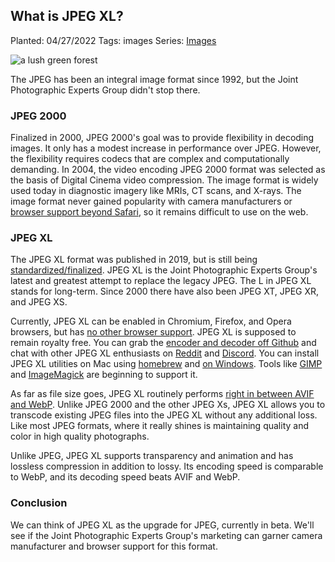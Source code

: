 ## What is JPEG XL?

Planted: 04/27/2022
Tags: images
Series: [Images](/series.html?series=images)

![a lush green forest](https://images.abbeyperini.com/images-series/forest.JPG)

The JPEG has been an integral image format since 1992, but the Joint Photographic Experts Group didn't stop there.

### JPEG 2000

Finalized in 2000, JPEG 2000's goal was to provide flexibility in decoding images. It only has a modest increase in performance over JPEG. However, the flexibility requires codecs that are complex and computationally demanding. In 2004, the video encoding JPEG 2000 format was selected as the basis of Digital Cinema video compression. The image format is widely used today in diagnostic imagery like MRIs, CT scans, and X-rays. The image format never gained popularity with camera manufacturers or [browser support beyond Safari](https://caniuse.com/jpeg2000), so it remains difficult to use on the web.

### JPEG XL

The JPEG XL format was published in 2019, but is still being [standardized/finalized](https://jpeg.org/jpegxl/index.html). JPEG XL is the Joint Photographic Experts Group's latest and greatest attempt to replace the legacy JPEG. The L in JPEG XL stands for long-term. Since 2000 there have also been JPEG XT, JPEG XR, and JPEG XS.

Currently, JPEG XL can be enabled in Chromium, Firefox, and Opera browsers, but has [no other browser support](https://caniuse.com/jpegxl). JPEG XL is supposed to remain royalty free. You can grab the [encoder and decoder off Github](https://github.com/libjxl/libjxl) and chat with other JPEG XL enthusiasts on [Reddit](https://www.reddit.com/r/jpegxl/) and [Discord](https://discord.com/invite/DqkQgDRTFu). You can install JPEG XL utilities on Mac using [homebrew](https://formulae.brew.sh/formula/jpeg-xl) and [on Windows](https://github.com/saschanaz/jxl-winthumb). Tools like [GIMP](https://www.gimp.org/) and [ImageMagick](https://imagemagick.org/) are beginning to support it.

As far as file size goes, JPEG XL routinely performs [right in between AVIF and WebP](https://blobfolio.com/2021/jpeg-xl/). Unlike JPEG 2000 and the other JPEG Xs, JPEG XL allows you to transcode existing JPEG files into the JPEG XL without any additional loss. Like most JPEG formats, where it really shines is maintaining quality and color in high quality photographs.

Unlike JPEG, JPEG XL supports transparency and animation and has lossless compression in addition to lossy. Its encoding speed is comparable to WebP, and its decoding speed beats AVIF and WebP.

### Conclusion

We can think of JPEG XL as the upgrade for JPEG, currently in beta. We'll see if the Joint Photographic Experts Group's marketing can garner camera manufacturer and browser support for this format.
